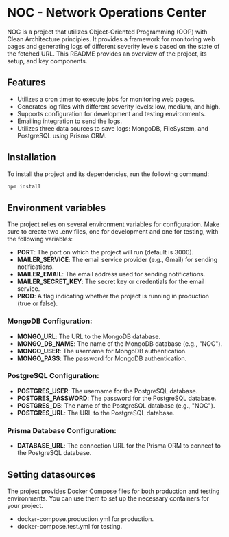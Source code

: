 # NOC - Network Operations Center

NOC is a project that utilizes Object-Oriented Programming (OOP) with Clean Architecture principles. It provides a framework for monitoring web pages and generating logs of different severity levels based on the state of the fetched URL. This README provides an overview of the project, its setup, and key components.

## Features

- Utilizes a cron timer to execute jobs for monitoring web pages.
- Generates log files with different severity levels: low, medium, and high.
- Supports configuration for development and testing environments.
- Emailing integration to send the logs.
- Utilizes three data sources to save logs: MongoDB, FileSystem, and PostgreSQL using Prisma ORM.

## Installation

To install the project and its dependencies, run the following command:

```bash
npm install
```

## Environment variables
The project relies on several environment variables for configuration. Make sure to create two .env files, one for development and one for testing, with the following variables:

- **PORT**: The port on which the project will run (default is 3000).
- **MAILER_SERVICE**: The email service provider (e.g., Gmail) for sending notifications.
- **MAILER_EMAIL**: The email address used for sending notifications.
- **MAILER_SECRET_KEY**: The secret key or credentials for the email service.
- **PROD**: A flag indicating whether the project is running in production (true or false).

### MongoDB Configuration:
- **MONGO_URL**: The URL to the MongoDB database.
- **MONGO_DB_NAME**: The name of the MongoDB database (e.g., "NOC").
- **MONGO_USER**: The username for MongoDB authentication.
- **MONGO_PASS**: The password for MongoDB authentication.

### PostgreSQL Configuration:
- **POSTGRES_USER**: The username for the PostgreSQL database.
- **POSTGRES_PASSWORD**: The password for the PostgreSQL database.
- **POSTGRES_DB**: The name of the PostgreSQL database (e.g., "NOC").
- **POSTGRES_URL**: The URL to the PostgreSQL database.

### Prisma Database Configuration:
- **DATABASE_URL**: The connection URL for the Prisma ORM to connect to the PostgreSQL database.


## Setting datasources
The project provides Docker Compose files for both production and testing environments. You can use them to set up the necessary containers for your project.

- docker-compose.production.yml for production.
- docker-compose.test.yml for testing.